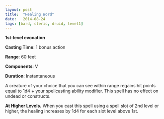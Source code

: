 ```yaml
---
layout: post
title:  "Healing Word"
date:   2014-08-24
tags: [bard, cleric, druid, level1]
---
```


**1st-level evocation**

**Casting Time**: 1 bonus action

**Range**: 60 feet

**Components**: V

**Duration**: Instantaneous

A creature of your choice that you can see within range regains hit points equal to 1d4 + your spellcasting ability modifier. This spell has no effect on undead or constructs.

**At Higher Levels.** When you cast this spell using a spell slot of 2nd level or higher, the healing increases by 1d4 for each slot level above 1st.
